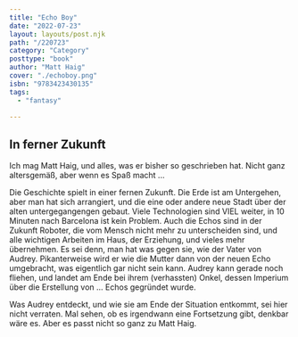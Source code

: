 ```yaml
---
title: "Echo Boy"
date: "2022-07-23"
layout: layouts/post.njk
path: "/220723"
category: "Category"
posttype: "book"
author: "Matt Haig"
cover: "./echoboy.png"
isbn: "9783423430135"
tags:
  - "fantasy"

---
```

## In ferner Zukunft

Ich mag Matt Haig, und alles, was er bisher so geschrieben hat. Nicht ganz altersgemäß, aber wenn es Spaß macht ...

Die Geschichte spielt in einer fernen Zukunft. Die Erde ist am Untergehen, aber man hat sich arrangiert, und die eine oder andere neue Stadt über der alten untergegangengen gebaut. Viele Technologien sind VIEL weiter, in 10 Minuten nach Barcelona ist kein Problem. Auch die Echos sind in der Zukunft Roboter, die vom Mensch nicht mehr zu unterscheiden sind, und alle wichtigen Arbeiten im Haus, der Erziehung, und vieles mehr übernehmen. Es sei denn, man hat was gegen sie, wie der Vater von Audrey. Pikanterweise wird er wie die Mutter dann von der neuen Echo umgebracht, was eigentlich gar nicht sein kann. Audrey kann gerade noch fliehen, und landet am Ende bei ihrem (verhassten) Onkel, dessen Imperium über die Erstellung von ... Echos gegründet wurde.

Was Audrey entdeckt, und wie sie am Ende der Situation entkommt, sei hier nicht verraten. Mal sehen, ob es irgendwann eine Fortsetzung gibt, denkbar wäre es. Aber es passt nicht so ganz zu Matt Haig.
